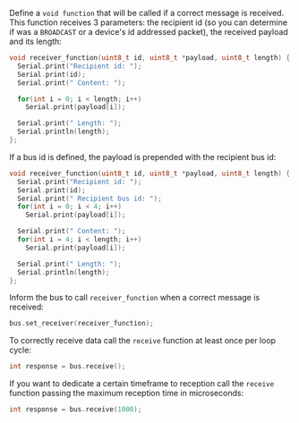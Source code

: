 Define a `void function` that will be called if a correct message is received. This function receives 3 parameters: the recipient id (so you can determine if was a `BROADCAST` or a device's id addressed packet), the received payload and its length:
```cpp
void receiver_function(uint8_t id, uint8_t *payload, uint8_t length) {
  Serial.print("Recipient id: ");
  Serial.print(id);
  Serial.print(" Content: ");

  for(int i = 0; i < length; i++)
    Serial.print(payload[i]);

  Serial.print(" Length: ");
  Serial.println(length);
};
```
If a bus id is defined, the payload is prepended with the recipient bus id:
```cpp
void receiver_function(uint8_t id, uint8_t *payload, uint8_t length) {
  Serial.print("Recipient id: ");
  Serial.print(id);
  Serial.print(" Recipient bus id: ");
  for(int i = 0; i < 4; i++)
    Serial.print(payload[i]);

  Serial.print(" Content: ");
  for(int i = 4; i < length; i++)
    Serial.print(payload[i]);

  Serial.print(" Length: ");
  Serial.println(length);
};
```
Inform the bus to call `receiver_function` when a correct message is received:
```cpp
bus.set_receiver(receiver_function);
```
To correctly receive data call the `receive` function at least once per loop cycle:
```cpp
int response = bus.receive();
```
If you want to dedicate a certain timeframe to reception call the `receive` function passing the maximum reception time in microseconds:
```cpp
int response = bus.receive(1000);
```